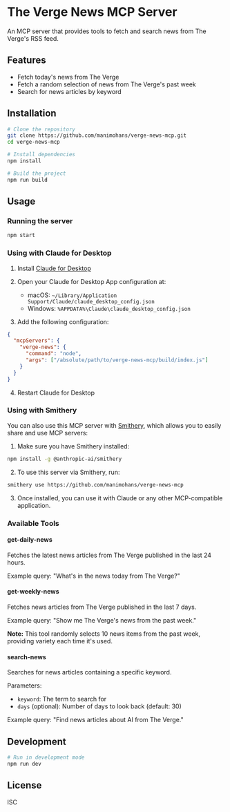 # The Verge News MCP Server

An MCP server that provides tools to fetch and search news from The Verge's RSS feed.

## Features

- Fetch today's news from The Verge
- Fetch a random selection of news from The Verge's past week
- Search for news articles by keyword

## Installation

```bash
# Clone the repository
git clone https://github.com/manimohans/verge-news-mcp.git
cd verge-news-mcp

# Install dependencies
npm install

# Build the project
npm run build
```

## Usage

### Running the server

```bash
npm start
```

### Using with Claude for Desktop

1. Install [Claude for Desktop](https://claude.ai/download)
2. Open your Claude for Desktop App configuration at:
   - macOS: `~/Library/Application Support/Claude/claude_desktop_config.json`
   - Windows: `%APPDATA%\Claude\claude_desktop_config.json`

3. Add the following configuration:

```json
{
  "mcpServers": {
    "verge-news": {
      "command": "node",
      "args": ["/absolute/path/to/verge-news-mcp/build/index.js"]
    }
  }
}
```

4. Restart Claude for Desktop

### Using with Smithery

You can also use this MCP server with [Smithery](https://smithery.dev/), which allows you to easily share and use MCP servers:

1. Make sure you have Smithery installed:
```bash
npm install -g @anthropic-ai/smithery
```

2. To use this server via Smithery, run:
```bash
smithery use https://github.com/manimohans/verge-news-mcp
```

3. Once installed, you can use it with Claude or any other MCP-compatible application.

### Available Tools

#### get-daily-news

Fetches the latest news articles from The Verge published in the last 24 hours.

Example query: "What's in the news today from The Verge?"

#### get-weekly-news

Fetches news articles from The Verge published in the last 7 days.

Example query: "Show me The Verge's news from the past week."

**Note:** This tool randomly selects 10 news items from the past week, providing variety each time it's used.

#### search-news

Searches for news articles containing a specific keyword.

Parameters:
- `keyword`: The term to search for
- `days` (optional): Number of days to look back (default: 30)

Example query: "Find news articles about AI from The Verge."

## Development

```bash
# Run in development mode
npm run dev
```

## License

ISC